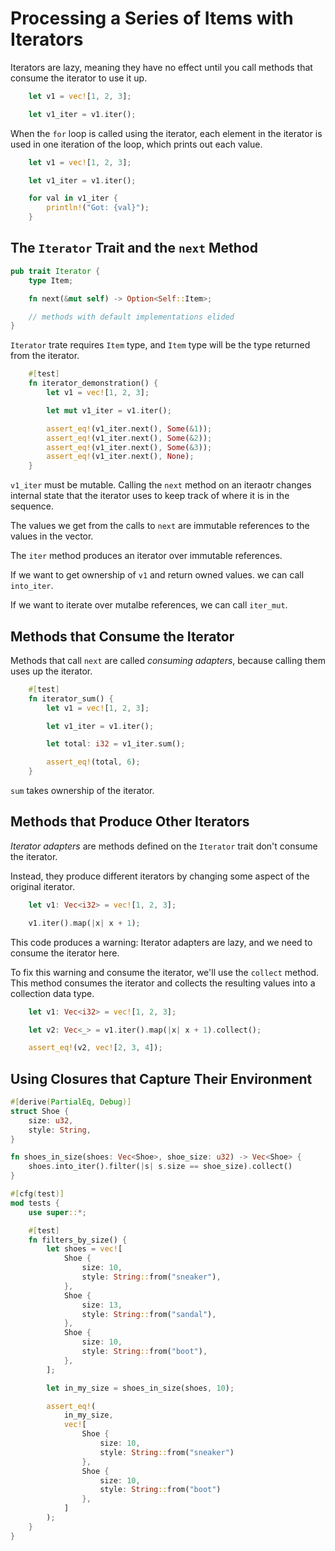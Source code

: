 # Processing a Series of Items with Iterators

Iterators are lazy, meaning they have no effect until you call methods that consume the iterator to use it up.

```rust
    let v1 = vec![1, 2, 3];

    let v1_iter = v1.iter();
```

When the `for` loop is called using the iterator, each element in the iterator is used in one iteration of the loop, which prints out each value.

```rust
    let v1 = vec![1, 2, 3];

    let v1_iter = v1.iter();

    for val in v1_iter {
        println!("Got: {val}");
    }
```

## The `Iterator` Trait and the `next` Method

```rust
pub trait Iterator {
    type Item;

    fn next(&mut self) -> Option<Self::Item>;

    // methods with default implementations elided
}
```

`Iterator` trate requires `Item` type, and `Item` type will be the type returned from the iterator.

```rust
    #[test]
    fn iterator_demonstration() {
        let v1 = vec![1, 2, 3];

        let mut v1_iter = v1.iter();

        assert_eq!(v1_iter.next(), Some(&1));
        assert_eq!(v1_iter.next(), Some(&2));
        assert_eq!(v1_iter.next(), Some(&3));
        assert_eq!(v1_iter.next(), None);
    }
```

`v1_iter` must be mutable. Calling the `next` method on an iteraotr changes internal state that the iterator uses to keep track of where it is in the sequence.

The values we get from the calls to `next` are immutable references to the values in the vector.

The `iter` method produces an iterator over immutable references.

If we want to get ownership of `v1` and return owned values. we can call `into_iter`.

If we want to iterate over mutalbe references, we can call `iter_mut`.

## Methods that Consume the Iterator

Methods that call `next` are called _consuming adapters_, because calling them uses up the iterator.

```rust
    #[test]
    fn iterator_sum() {
        let v1 = vec![1, 2, 3];

        let v1_iter = v1.iter();

        let total: i32 = v1_iter.sum();

        assert_eq!(total, 6);
    }
```

`sum` takes ownership of the iterator.

## Methods that Produce Other Iterators

_Iterator adapters_ are methods defined on the `Iterator` trait don't consume the iterator.

Instead, they produce different iterators by changing some aspect of the original iterator.

```rust
    let v1: Vec<i32> = vec![1, 2, 3];

    v1.iter().map(|x| x + 1);
```

This code produces a warning: Iterator adapters are lazy, and we need to consume the iterator here.

To fix this warning and consume the iterator, we'll use the `collect` method.
This method consumes the iterator and collects the resulting values into a collection data type.

```rust
    let v1: Vec<i32> = vec![1, 2, 3];

    let v2: Vec<_> = v1.iter().map(|x| x + 1).collect();

    assert_eq!(v2, vec![2, 3, 4]);
```

## Using Closures that Capture Their Environment

```rust
#[derive(PartialEq, Debug)]
struct Shoe {
    size: u32,
    style: String,
}

fn shoes_in_size(shoes: Vec<Shoe>, shoe_size: u32) -> Vec<Shoe> {
    shoes.into_iter().filter(|s| s.size == shoe_size).collect()
}

#[cfg(test)]
mod tests {
    use super::*;

    #[test]
    fn filters_by_size() {
        let shoes = vec![
            Shoe {
                size: 10,
                style: String::from("sneaker"),
            },
            Shoe {
                size: 13,
                style: String::from("sandal"),
            },
            Shoe {
                size: 10,
                style: String::from("boot"),
            },
        ];

        let in_my_size = shoes_in_size(shoes, 10);

        assert_eq!(
            in_my_size,
            vec![
                Shoe {
                    size: 10,
                    style: String::from("sneaker")
                },
                Shoe {
                    size: 10,
                    style: String::from("boot")
                },
            ]
        );
    }
}
```
